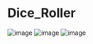 # Dice_Roller
![image](https://user-images.githubusercontent.com/115619988/202840000-2cd57063-6c0a-4eb3-aee6-58499ea82e25.png)
![image](https://user-images.githubusercontent.com/115619988/202839931-f6b97316-d821-4dbd-b78b-cc9dab8c78e6.png)
![image](https://user-images.githubusercontent.com/115619988/202839968-65c0b3c2-8429-4d28-a610-7dc2acbb883b.png)
